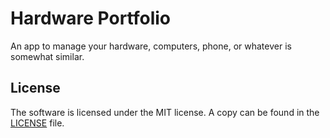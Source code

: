 # Hardware Portfolio

An app to manage your hardware, computers, phone, or whatever is somewhat
similar.

## License

The software is licensed under the MIT license. A copy can be found in the
[LICENSE](./LICENSE) file.
